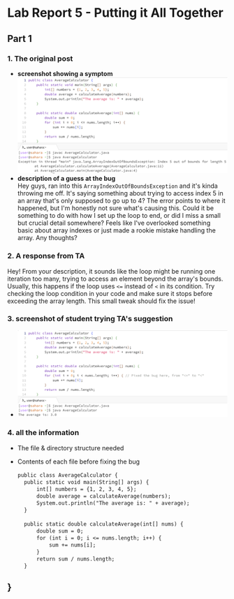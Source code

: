 # Lab Report 5 - Putting it All Together
## Part 1
### 1. The original post
- **screenshot showing a symptom**
  ![Image](screenshot-of-symptom.png)<br />
- **description of a guess at the bug** <br />
Hey guys, ran into this `ArrayIndexOutOfBoundsException` and it's kinda throwing me off. It's saying something about trying to access index 5 in an array that's only supposed to go up to 4? The error points to where it happened, but I'm honestly not sure what's causing this. Could it be something to do with how I set up the loop to end, or did I miss a small but crucial detail somewhere? Feels like I've overlooked something basic about array indexes or just made a rookie mistake handling the array. Any thoughts?<br />
### 2. A response from TA 
Hey! From your description, it sounds like the loop might be running one iteration too many, trying to access an element beyond the array's bounds. Usually, this happens if the loop uses `<=` instead of `<` in its condition. Try checking the loop condition in your code and make sure it stops before exceeding the array length. This small tweak should fix the issue!
### 3. screenshot of student trying TA's suggestion 
-   ![Image](screenshot-of-trying-TA-suggest.png)<br />
### 4. all the information
- The file & directory structure needed

- Contents of each file before fixing the bug
  ```
  public class AverageCalculator {
    public static void main(String[] args) {
        int[] numbers = {1, 2, 3, 4, 5};
        double average = calculateAverage(numbers);
        System.out.println("The average is: " + average);
    }

    public static double calculateAverage(int[] nums) {
        double sum = 0;
        for (int i = 0; i <= nums.length; i++) { 
            sum += nums[i]; 
        }
        return sum / nums.length;
    }
}
- 

